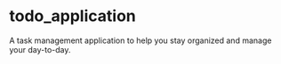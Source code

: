 # todo_application
 A task management application to help you stay organized and manage your day-to-day. 
